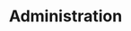 ---
title: "Administration"
description: Administer an Armory deployment that is installed in your environment.
weight: 3
---